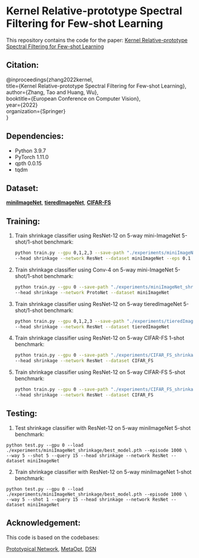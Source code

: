 # Kernel Relative-prototype Spectral Filtering for Few-shot Learning

This repository contains the code for the paper: [Kernel Relative-prototype Spectral Filtering for Few-shot Learning](https://www.ecva.net/papers/eccv_2022/papers_ECCV/papers/136800527.pdf)

## Citation:
@inproceedings{zhang2022kernel,\
  title={Kernel Relative-prototype Spectral Filtering for Few-shot Learning},\
  author={Zhang, Tao and Huang, Wu},\
  booktitle={European Conference on Computer Vision},\
  year={2022}\
  organization={Springer}\
}
 
## Dependencies:
* Python 3.9.7
* PyTorch 1.11.0
* qpth 0.0.15
* tqdm
 
 ## Dataset:
[**miniImageNet**](https://drive.google.com/file/d/1fJAK5WZTjerW7EWHHQAR9pRJVNg1T1Y7), [**tieredImageNet**](https://drive.google.com/file/d/1nVGCTd9ttULRXFezh4xILQ9lUkg0WZCG), [**CIFAR-FS**](https://www.cs.toronto.edu/~kriz/cifar-100-python.tar.gz)

## Training:
1. Train shrinkage classifier using ResNet-12 on 5-way mini-ImageNet 5-shot/1-shot benchmark:
    ```bash
    python train.py --gpu 0,1,2,3 --save-path "./experiments/miniImageNet_shrinkage" --train-shot 15 --train-query 10\
    --head shrinkage --network ResNet --dataset miniImageNet --eps 0.1
    ```
2. Train shrinkage classifier using Conv-4 on 5-way mini-ImageNet 5-shot/1-shot benchmark:
    ```bash
    python train.py --gpu 0 --save-path "./experiments/miniImageNet_shrinkage" --train-shot 15 --train-query 10\
    --head shrinkage --network ProtoNet --dataset miniImageNet
    ```
3. Train shrinkage classifier using ResNet-12 on 5-way tieredImageNet  5-shot/1-shot benchmark:
    ```bash
    python train.py --gpu 0,1,2,3 --save-path "./experiments/tieredImageNet_shrinkage" --train-shot 10 --train-query 15\
    --head shrinkage --network ResNet --dataset tieredImageNet
    ```
4. Train shrinkage classifier using ResNet-12 on 5-way CIFAR-FS 1-shot benchmark:
    ```bash
    python train.py --gpu 0 --save-path "./experiments/CIFAR_FS_shrinkage" --train-shot 2 --train-query 20\
    --head shrinkage --network ResNet --dataset CIFAR_FS
    ```

5. Train shrinkage classifier using ResNet-12 on 5-way CIFAR-FS 5-shot benchmark:
    ```bash
    python train.py --gpu 0 --save-path "./experiments/CIFAR_FS_shrinkage" --train-shot 15 --train-query 10\
    --head shrinkage --network ResNet --dataset CIFAR_FS
    ```
## Testing:
1. Test shrinkage classifier with ResNet-12 on 5-way miniImageNet 5-shot benchmark:
```
python test.py --gpu 0 --load ./experiments/miniImageNet_shrinkage/best_model.pth --episode 1000 \
--way 5 --shot 5 --query 15 --head shrinkage --network ResNet --dataset miniImageNet
```

2. Train shrinkage classifier with ResNet-12 on 5-way miniImageNet 1-shot benchmark:
```
python test.py --gpu 0 --load ./experiments/miniImageNet_shrinkage/best_model.pth --episode 1000 \
--way 5 --shot 1 --query 15 --head shrinkage --network ResNet --dataset miniImageNet
```

## Acknowledgement:
This code is based on the codebases:

[Prototypical Network](https://github.com/jakesnell/prototypical-networks),
[MetaOpt](https://github.com/kjunelee/MetaOptNet),
[DSN](https://github.com/chrysts/dsn_fewshot)
